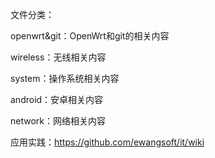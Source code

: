 文件分类：

openwrt&git：OpenWrt和git的相关内容

wireless：无线相关内容

system：操作系统相关内容

android：安卓相关内容

network：网络相关内容

应用实践：https://github.com/ewangsoft/it/wiki
